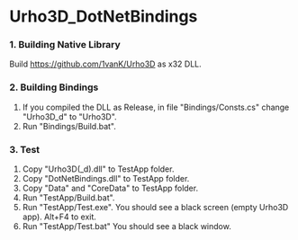 # Urho3D_DotNetBindings

### 1. Building Native Library
Build https://github.com/1vanK/Urho3D as x32 DLL.

### 2. Building Bindings
1) If you compiled the DLL as Release, in file "Bindings/Consts.cs" change "Urho3D_d" to "Urho3D".
2) Run "Bindings/Build.bat".

### 3. Test
1) Copy "Urho3D(_d).dll" to TestApp folder.
2) Copy "DotNetBindings.dll" to TestApp folder.
3) Copy "Data" and "CoreData" to TestApp folder.
4) Run "TestApp/Build.bat".
5) Run "TestApp/Test.exe".
   You should see a black screen (empty Urho3D app). Alt+F4 to exit.
6) Run "TestApp/Test.bat"
   You should see a black window.
